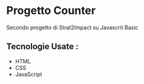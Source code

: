 # Progetto Counter
 Secondo progetto di Strat2Impact su Javascrit Basic
 
 ## Tecnologie Usate :
 * HTML
 * CSS
 * JavaScript
